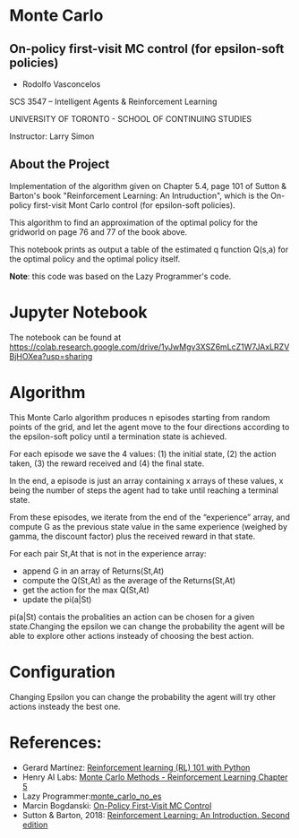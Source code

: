 # Monte Carlo
## On-policy first-visit MC control (for epsilon-soft policies)

- Rodolfo Vasconcelos

SCS 3547 – Intelligent Agents & Reinforcement Learning

UNIVERSITY OF TORONTO - SCHOOL OF CONTINUING STUDIES

Instructor: Larry Simon

## About the Project
Implementation of the algorithm given on Chapter 5.4, page 101 of Sutton & Barton's book "Reinforcement Learning: An Intruduction", which is the On-policy first-visit Mont Carlo control (for epsilon-soft policies).

This algorithm to find an approximation of the optimal policy for the gridworld on page 76 and 77 of the book above.

This notebook prints as output a table of the estimated q function Q(s,a) for the optimal policy and the optimal policy itself.

**Note**: this code was based on the Lazy Programmer's code.

# Jupyter Notebook
The notebook can be found at https://colab.research.google.com/drive/1yJwMgv3XSZ6mLcZ1W7JAxLRZVBjHOXea?usp=sharing

# Algorithm
This Monte Carlo algorithm produces n episodes starting from random points of the grid, and let the agent move to the four directions according to the epsilon-soft policy until a termination state is achieved. 

For each episode we save the 4 values: (1) the initial state, (2) the action taken, (3) the reward received and (4) the final state. 

In the end, a episode is just an array containing x arrays of these values, x being the number of steps the agent had to take until reaching a terminal state.

From these episodes, we iterate from the end of the “experience” array, and compute G as the previous state value in the same experience (weighed by gamma, the discount factor) plus the received reward in that state. 

For each pair St,At that is not in the experience array:
* append G in an array of Returns(St,At)
* compute the Q(St,At) as the average of the Returns(St,At)
* get the action for the max Q(St,At)
* update the pi(a|St)

pi(a|St) contais the probalities an action can be chosen for a given state.Changing the epsilon we can change the probability the agent will be able to explore other actions insteady of choosing the best action.

# Configuration
Changing Epsilon you can change the probability the agent will try other actions insteady the best one.

# References:

* Gerard Martínez: [Reinforcement learning (RL) 101 with Python](https://towardsdatascience.com/reinforcement-learning-rl-101-with-python-e1aa0d37d43b)
*   Henry AI Labs: [Monte Carlo Methods - Reinforcement Learning Chapter 5](https://www.youtube.com/watch?v=uiPhlFrwcw8&t=68s)
*   Lazy Programmer:[monte_carlo_no_es](https://github.com/lazyprogrammer/machine_learning_examples/blob/master/rl/monte_carlo_no_es.py)
*   Marcin Bogdanski: [On-Policy First-Visit MC Control](https://marcinbogdanski.github.io/rl-sketchpad/RL_An_Introduction_2018/0504_On_Policy_First_Visit_MC_Control.html)
*   Sutton & Barton, 2018: [Reinforcement Learning: An Introduction. Second edition](https://www.amazon.ca/Reinforcement-Learning-Introduction-Richard-Sutton/dp/0262039249/ref=sr_1_1?dchild=1&qid=1595207619&refinements=p_27%3ARichard+S.+Sutton&s=books&sr=1-1&text=Richard+S.+Sutton)
